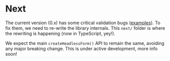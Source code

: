 # Next

The current version (0.x) has some critical validation bugs
([examples](https://github.com/remoteoss/json-schema-form/pull/107)).
To fix them, we need to re-write the library internals.
This `next/` folder is where the rewriting is happening
(now in TypeScript, yey!).

We expect the main `createHeadlessForm()` API to remain the same,
avoiding any major breaking change.
This is under active development, more info soon!
